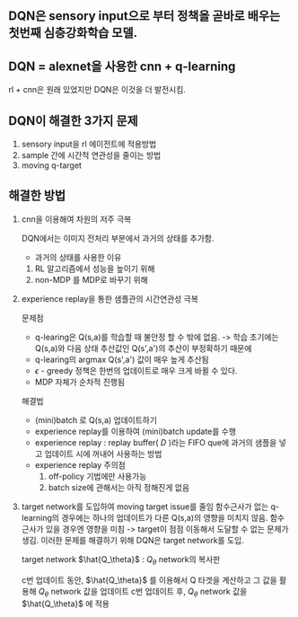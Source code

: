 
## DQN은 sensory input으로 부터 정책을 곧바로 배우는 첫번째 심층강화학습 모델. 
  
## DQN = alexnet을 사용한 cnn + q-learning

rl + cnn은 원래 있었지만 DQN은 이것을 더 발전시킴.

## DQN이 해결한 3가지 문제

1. sensory input을 rl 에이전트에 적용방법
2. sample 간에 시간적 연관성을 줄이는 방법
3. moving q-target

## 해결한 방법  

1. cnn을 이용해여 차원의 저주 극복

    DQN에서는 이미지 전처리 부분에서 과거의 상태를 추가함.

    * 과거의 상태를 사용한 이유  
    1. RL 알고리즘에서 성능을 높이기 위해
    2. non-MDP 를 MDP로 바꾸기 위해
  
  
2. experience replay을 통한 샘플관의 시간연관성 극복  
  
    문제점
    * q-learing은 Q(s,a)를 학습할 때 불안정 할 수 밖에 없음.
      -> 학습 초기에는 Q(s,a)와 다음 상태 추산값인 Q(s',a')의 추산이 부정확하기 때문에
    * q-learing의 argmax Q(s',a') 값이 매우 높게 추산됨
    * $\epsilon$ - greedy 정책은 한번의 업데이트로 매우 크게 바뀔 수 있다.
    * MDP 자체가 순차적 진행됨

    해결법  
    * (mini)batch 로 Q(s,a) 업데이트하기
    * experience replay를 이용하여 (mini)batch update를 수행
    * experience replay : replay buffer( $D$ )라는 FIFO que에 과거의 샘플을 넣고 업데이트 시에 꺼내어 사용하는 방법
    * experience replay 주의점 
        1. off-policy 기법에만 사용가능
        2. batch size에 관해서는 아직 정해진게 없음
  
3. target network를 도입하여 moving target issue를 줄임
    함수근사가 없는 q-learning의 경우에는 하나의 업데이트가 다른 Q(s,a)의 영향을 미치지 않음.
    함수근사가 있을 경우엔 영향을 미침 -> target이 점점 이동해서 도달할 수 없는 문제가 생김.
    이러한 문제를 해결하기 위해 DQN은 target network를 도입.

    target network $\hat{Q_\theta}$ : $Q_\theta$ network의 복사판

    c번 업데이트 동안, $\hat{Q_\theta}$ 를 이용해서 Q 타겟을 계산하고 그 값을 활용해 $Q_\theta$ network 값을 업데이트
    c번 업데이트 후, $Q_\theta$ network 값을 $\hat{Q_\theta}$ 에 적용  


